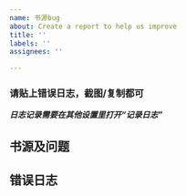 ```yaml
---
name: 书源bug
about: Create a report to help us improve
title: ''
labels: ''
assignees: ''

---
```


### 请贴上错误日志，截图/复制都可
***日志记录需要在其他设置里打开“记录日志”***
## 书源及问题
>
## 错误日志
>
